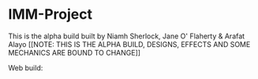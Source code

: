 # IMM-Project
 This is the alpha build built by Niamh Sherlock, Jane O' Flaherty & Arafat Alayo
[[NOTE: THIS IS THE ALPHA BUILD, DESIGNS, EFFECTS AND SOME MECHANICS ARE BOUND TO CHANGE]]

Web build:
